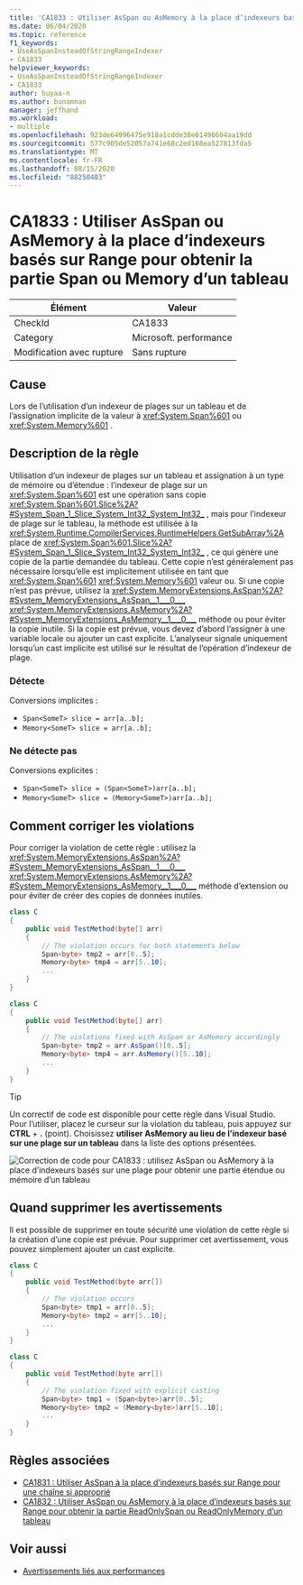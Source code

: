 ```yaml
---
title: 'CA1833 : Utiliser AsSpan ou AsMemory à la place d’indexeurs basés sur Range pour obtenir la partie Span ou Memory d’un tableau'
ms.date: 06/04/2020
ms.topic: reference
f1_keywords:
- UseAsSpanInsteadOfStringRangeIndexer
- CA1833
helpviewer_keywords:
- UseAsSpanInsteadOfStringRangeIndexer
- CA1833
author: buyaa-n
ms.author: bunamnan
manager: jeffhand
ms.workload:
- multiple
ms.openlocfilehash: 923de64996475e918a1cdde38e01496604aa19dd
ms.sourcegitcommit: 577c905de52057a741e68c2ed168ea527813fda5
ms.translationtype: MT
ms.contentlocale: fr-FR
ms.lasthandoff: 08/15/2020
ms.locfileid: "88250403"
---
```

# <a name="ca1833-use-asspan-or-asmemory-instead-of-range-based-indexers-for-getting-span-or-memory-portion-of-an-array"></a>CA1833 : Utiliser AsSpan ou AsMemory à la place d’indexeurs basés sur Range pour obtenir la partie Span ou Memory d’un tableau

|Élément|Valeur|
|-|-|
|CheckId|CA1833|
|Category|Microsoft. performance|
|Modification avec rupture|Sans rupture|

## <a name="cause"></a>Cause

Lors de l’utilisation d’un indexeur de plages sur un tableau et de l’assignation implicite de la valeur à <xref:System.Span%601> ou <xref:System.Memory%601> .

## <a name="rule-description"></a>Description de la règle

Utilisation d’un indexeur de plages sur un tableau et assignation à un type de mémoire ou d’étendue : l’indexeur de plage sur un <xref:System.Span%601> est une opération sans copie <xref:System.Span%601.Slice%2A?#System_Span_1_Slice_System_Int32_System_Int32_> , mais pour l’indexeur de plage sur le tableau, la méthode est utilisée à la <xref:System.Runtime.CompilerServices.RuntimeHelpers.GetSubArray%2A> place de <xref:System.Span%601.Slice%2A?#System_Span_1_Slice_System_Int32_System_Int32_> , ce qui génère une copie de la partie demandée du tableau. Cette copie n’est généralement pas nécessaire lorsqu’elle est implicitement utilisée en tant que <xref:System.Span%601> <xref:System.Memory%601> valeur ou. Si une copie n’est pas prévue, utilisez la <xref:System.MemoryExtensions.AsSpan%2A?#System_MemoryExtensions_AsSpan__1___0___> <xref:System.MemoryExtensions.AsMemory%2A?#System_MemoryExtensions_AsMemory__1___0___> méthode ou pour éviter la copie inutile. Si la copie est prévue, vous devez d’abord l’assigner à une variable locale ou ajouter un cast explicite. L’analyseur signale uniquement lorsqu’un cast implicite est utilisé sur le résultat de l’opération d’indexeur de plage.

### <a name="detects"></a>Détecte

Conversions implicites :
- `Span<SomeT> slice = arr[a..b];`
- `Memory<SomeT> slice = arr[a..b];`

### <a name="does-not-detect"></a>Ne détecte pas

Conversions explicites :
- `Span<SomeT> slice = (Span<SomeT>)arr[a..b];`
- `Memory<SomeT> slice = (Memory<SomeT>)arr[a..b];`

## <a name="how-to-fix-violations"></a>Comment corriger les violations

Pour corriger la violation de cette règle : utilisez la <xref:System.MemoryExtensions.AsSpan%2A?#System_MemoryExtensions_AsSpan__1___0___> <xref:System.MemoryExtensions.AsMemory%2A?#System_MemoryExtensions_AsMemory__1___0___> méthode d’extension ou pour éviter de créer des copies de données inutiles.

```csharp
class C
{
    public void TestMethod(byte[] arr)
    {
        // The violation occurs for both statements below
        Span<byte> tmp2 = arr[0..5];
        Memory<byte> tmp4 = arr[5..10];
        ...
    }
}
```

```csharp
class C
{
    public void TestMethod(byte[] arr)
    {
        // The violations fixed with AsSpan or AsMemory accordingly
        Span<byte> tmp2 = arr.AsSpan()[0..5];
        Memory<byte> tmp4 = arr.AsMemory()[5..10];
        ...
    }
}
```

> [!TIP]
> Un correctif de code est disponible pour cette règle dans Visual Studio. Pour l’utiliser, placez le curseur sur la violation du tableau, puis appuyez sur **CTRL** + **.** (point). Choisissez **utiliser AsMemory au lieu de l’indexeur basé sur une plage sur un tableau** dans la liste des options présentées.
>
> ![Correction de code pour CA1833 : utilisez AsSpan ou AsMemory à la place d’indexeurs basés sur une plage pour obtenir une partie étendue ou mémoire d’un tableau](media/ca1833_codefix.png)

## <a name="when-to-suppress-warnings"></a>Quand supprimer les avertissements

Il est possible de supprimer en toute sécurité une violation de cette règle si la création d’une copie est prévue. Pour supprimer cet avertissement, vous pouvez simplement ajouter un cast explicite.

```csharp
class C
{
    public void TestMethod(byte arr[])
    {
        // The violation occurs
        Span<byte> tmp1 = arr[0..5];
        Memory<byte> tmp2 = arr[5..10];
        ...
    }
}
```

```csharp
class C
{
    public void TestMethod(byte arr[])
    {
        // The violation fixed with explicit casting
        Span<byte> tmp1 = (Span<byte>)arr[0..5];
        Memory<byte> tmp2 = (Memory<byte>)arr[5..10];
        ...
    }
}
```

## <a name="related-rules"></a>Règles associées

- [CA1831 : Utiliser AsSpan à la place d’indexeurs basés sur Range pour une chaîne si approprié](ca1831.md)
- [CA1832 : Utiliser AsSpan ou AsMemory à la place d’indexeurs basés sur Range pour obtenir la partie ReadOnlySpan ou ReadOnlyMemory d’un tableau](ca1832.md)

## <a name="see-also"></a>Voir aussi

- [Avertissements liés aux performances](../code-quality/performance-warnings.md)
